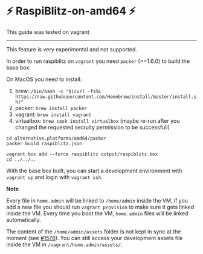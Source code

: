 # ⚡️ RaspiBlitz-on-amd64 ⚡️

This guide was tested on vagrant

---

This feature is very experimental and not supported.

In order to run raspiblitz on `vagrant` you need `packer` (>=1.6.0) to build the base box.

On MacOS you need to install:
1. brew: `/bin/bash -c "$(curl -fsSL https://raw.githubusercontent.com/Homebrew/install/master/install.sh)"`
2. packer: `brew install packer`
3. vagrant: `brew install vagrant`
4. virtualbox: `brew cask install virtualbox` (maybe re-run after you changed the requested secruity permission to be successfull)

```sha
cd alternative.platforms/amd64/packer
packer build raspiblitz.json

vagrant box add --force raspiblitz output/raspiblitz.box
cd ../../..
```

With the base box built, you can start a development environment with `vagrant up` and login with `vagrant ssh`.


**Note**

Every file in `home.admin` will be linked to `/home/admin` inside the VM,
if you add a new file you should run `vagrant provision` to make sure it gets linked inside the VM. Every time you boot the VM, `home.admin` files will be linked automatically.

The content of the `/home/admin/assets` folder is not kept in sync at the moment (see [#1578](https://github.com/rootzoll/raspiblitz/issues/1578)). You can still access your development assets file inside the VM in `/vagrant/home.admin/assets/`.
